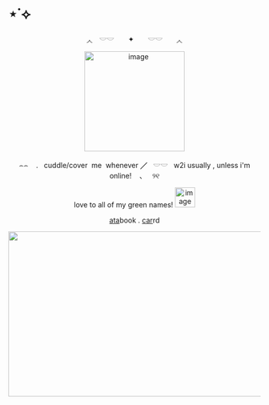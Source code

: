 # ⋆˙⟡
<p align="center">
◞◟　𓎟𓎟　 ✦　　𓎟𓎟　　◞◟
<p align="center">
<img width="200" height="200" alt="image" src="https://media.discordapp.net/attachments/1406201432738365532/1421457438388916304/Screenshot_2025-09-27_142337-removebg-preview.png?ex=68d91ae6&is=68d7c966&hm=2e997ff9c56813b65b1983d3161a9fe1d3e2aef744d982fd5322854908784543&=&format=webp&quality=lossless&width=558&height=312" />
<p align="center">
⌢⌢ ‎ ‎ ‎ . ‎ ‎ cuddle/cover ‎ me ‎ whenever  ╱ ‎ ‎ 𓎟𓎟 ‎ ‎ w2i‎  usually‎ ,‎  unles‎s i'm‎  online!‎  ‎ ‎ ‎ 、‎ ‎ ‎ ୨୧
<p align="center">
love to all of my green names! <img width="40" height="40" alt="image" src="https://github.com/user-attachments/assets/3cf5195b-2745-415d-b0b3-cb3700ee0f51" />

<p align="center">
<p align="center">
  <a href="https://whatsurnamegirlfriend.atabook.org/" target="_blank">ata</a>book .
  <a href="https://theoceanhealssouls.carrd.co/" target="_blank">car</a>rd
<p align="center">
<img width="2048" height="330" alt="image" src="https://github.com/user-attachments/assets/61bda506-1251-4e7c-877f-d96f3fc197b4" />




</p>



























